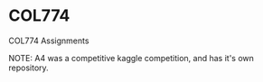 # COL774

COL774 Assignments

NOTE: A4 was a competitive kaggle competition, and has it's own repository.
